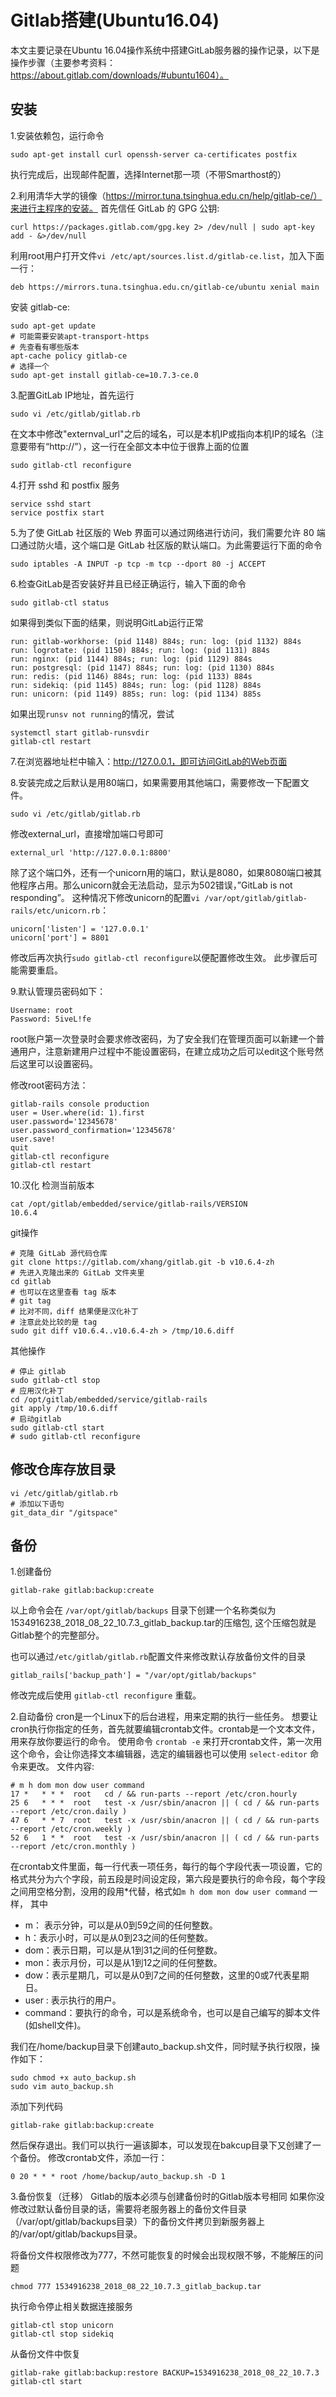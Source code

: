 ﻿
# Gitlab搭建(Ubuntu16.04)

本文主要记录在Ubuntu 16.04操作系统中搭建GitLab服务器的操作记录，以下是操作步骤（主要参考资料：https://about.gitlab.com/downloads/#ubuntu1604）。

## 安装
1.安装依赖包，运行命令
```
sudo apt-get install curl openssh-server ca-certificates postfix
```
执行完成后，出现邮件配置，选择Internet那一项（不带Smarthost的）

2.利用清华大学的镜像（https://mirror.tuna.tsinghua.edu.cn/help/gitlab-ce/）来进行主程序的安装。 
首先信任 GitLab 的 GPG 公钥:
```
curl https://packages.gitlab.com/gpg.key 2> /dev/null | sudo apt-key add - &>/dev/null
```
利用root用户打开文件`vi /etc/apt/sources.list.d/gitlab-ce.list`，加入下面一行：
```
deb https://mirrors.tuna.tsinghua.edu.cn/gitlab-ce/ubuntu xenial main
```
安装 gitlab-ce:
```
sudo apt-get update
# 可能需要安装apt-transport-https
# 先查看有哪些版本
apt-cache policy gitlab-ce
# 选择一个
sudo apt-get install gitlab-ce=10.7.3-ce.0
```
3.配置GitLab IP地址，首先运行
```
sudo vi /etc/gitlab/gitlab.rb
```
在文本中修改"externval_url"之后的域名，可以是本机IP或指向本机IP的域名（注意要带有“http://”），这一行在全部文本中位于很靠上面的位置

```
sudo gitlab-ctl reconfigure
```
4.打开 sshd 和 postfix 服务
```
service sshd start 
service postfix start 
```
5.为了使 GitLab 社区版的 Web 界面可以通过网络进行访问，我们需要允许 80 端口通过防火墙，这个端口是 GitLab 社区版的默认端口。为此需要运行下面的命令
```
sudo iptables -A INPUT -p tcp -m tcp --dport 80 -j ACCEPT 
```
6.检查GitLab是否安装好并且已经正确运行，输入下面的命令
```
sudo gitlab-ctl status
```
如果得到类似下面的结果，则说明GitLab运行正常
```
run: gitlab-workhorse: (pid 1148) 884s; run: log: (pid 1132) 884s
run: logrotate: (pid 1150) 884s; run: log: (pid 1131) 884s
run: nginx: (pid 1144) 884s; run: log: (pid 1129) 884s
run: postgresql: (pid 1147) 884s; run: log: (pid 1130) 884s
run: redis: (pid 1146) 884s; run: log: (pid 1133) 884s
run: sidekiq: (pid 1145) 884s; run: log: (pid 1128) 884s
run: unicorn: (pid 1149) 885s; run: log: (pid 1134) 885s
```
如果出现`runsv not running`的情况，尝试
```
systemctl start gitlab-runsvdir
gitlab-ctl restart
```

7.在浏览器地址栏中输入：http://127.0.0.1，即可访问GitLab的Web页面

8.安装完成之后默认是用80端口，如果需要用其他端口，需要修改一下配置文件。
```
sudo vi /etc/gitlab/gitlab.rb
```
修改external_url，直接增加端口号即可
```
external_url 'http://127.0.0.1:8800'
```
除了这个端口外，还有一个unicorn用的端口，默认是8080，如果8080端口被其他程序占用。那么unicorn就会无法启动，显示为502错误，”GitLab is not responding”。
这种情况下修改unicorn的配置`vi /var/opt/gitlab/gitlab-rails/etc/unicorn.rb`：
```
unicorn['listen'] = '127.0.0.1'
unicorn['port'] = 8801
```
修改后再次执行`sudo gitlab-ctl reconfigure`以便配置修改生效。
此步骤后可能需要重启。

9.默认管理员密码如下：
```
Username: root
Password: 5iveL!fe
```
root账户第一次登录时会要求修改密码，为了安全我们在管理页面可以新建一个普通用户，注意新建用户过程中不能设置密码，在建立成功之后可以edit这个账号然后这里可以设置密码。

修改root密码方法：
```
gitlab-rails console production
user = User.where(id: 1).first
user.password='12345678'
user.password_confirmation='12345678'
user.save!
quit
gitlab-ctl reconfigure
gitlab-ctl restart
```

10.汉化
检测当前版本
```
cat /opt/gitlab/embedded/service/gitlab-rails/VERSION
10.6.4
```
git操作
```
# 克隆 GitLab 源代码仓库
git clone https://gitlab.com/xhang/gitlab.git -b v10.6.4-zh
# 先进入克隆出来的 GitLab 文件夹里
cd gitlab
# 也可以在这里查看 tag 版本
# git tag
# 比对不同，diff 结果便是汉化补丁
# 注意此处比较的是 tag
sudo git diff v10.6.4..v10.6.4-zh > /tmp/10.6.diff
```
其他操作
```
# 停止 gitlab
sudo gitlab-ctl stop
# 应用汉化补丁
cd /opt/gitlab/embedded/service/gitlab-rails
git apply /tmp/10.6.diff
# 启动gitlab
sudo gitlab-ctl start
# sudo gitlab-ctl reconfigure
```

## 修改仓库存放目录
```
vi /etc/gitlab/gitlab.rb
# 添加以下语句
git_data_dir "/gitspace"
```

## 备份
1.创建备份
```
gitlab-rake gitlab:backup:create
```
以上命令会在 `/var/opt/gitlab/backups` 目录下创建一个名称类似为1534916238_2018_08_22_10.7.3_gitlab_backup.tar的压缩包, 这个压缩包就是Gitlab整个的完整部分。

也可以通过`/etc/gitlab/gitlab.rb`配置文件来修改默认存放备份文件的目录
```
gitlab_rails['backup_path'] = "/var/opt/gitlab/backups"
```
修改完成后使用 `gitlab-ctl reconfigure` 重载。

2.自动备份
cron是一个Linux下的后台进程，用来定期的执行一些任务。
想要让cron执行你指定的任务，首先就要编辑crontab文件。crontab是一个文本文件，用来存放你要运行的命令。
使用命令 `crontab -e` 来打开crontab文件，第一次用这个命令，会让你选择文本编辑器，选定的编辑器也可以使用 `select-editor` 命令来更改。
文件内容: 
```
# m h dom mon dow user command
17 *   * * *  root   cd / && run-parts --report /etc/cron.hourly 
25 6   * * *  root   test -x /usr/sbin/anacron || ( cd / && run-parts --report /etc/cron.daily ) 
47 6   * * 7  root   test -x /usr/sbin/anacron || ( cd / && run-parts --report /etc/cron.weekly ) 
52 6   1 * *  root   test -x /usr/sbin/anacron || ( cd / && run-parts --report /etc/cron.monthly )
```
在crontab文件里面，每一行代表一项任务，每行的每个字段代表一项设置，它的格式共分为六个字段，前五段是时间设定段，第六段是要执行的命令段，每个字段之间用空格分割，没用的段用*代替，格式如`m h dom mon dow user command` 一样， 其中

* m： 表示分钟，可以是从0到59之间的任何整数。
* h：表示小时，可以是从0到23之间的任何整数。
* dom：表示日期，可以是从1到31之间的任何整数。
* mon：表示月份，可以是从1到12之间的任何整数。
* dow：表示星期几，可以是从0到7之间的任何整数，这里的0或7代表星期日。
* user : 表示执行的用户。
* command：要执行的命令，可以是系统命令，也可以是自己编写的脚本文件(如shell文件)。

我们在/home/backup目录下创建auto_backup.sh文件，同时赋予执行权限，操作如下：

```
sudo chmod +x auto_backup.sh
sudo vim auto_backup.sh
```

添加下列代码
```
gitlab-rake gitlab:backup:create
```
然后保存退出。我们可以执行一遍该脚本，可以发现在bakcup目录下又创建了一个备份。 
修改crontab文件，添加一行：
```
0 20 * * * root /home/backup/auto_backup.sh -D 1
```

3.备份恢复（迁移）
Gitlab的版本必须与创建备份时的Gitlab版本号相同
如果你没修改过默认备份目录的话，需要将老服务器上的备份文件目录（/var/opt/gitlab/backups目录）下的备份文件拷贝到新服务器上的/var/opt/gitlab/backups目录。

将备份文件权限修改为777，不然可能恢复的时候会出现权限不够，不能解压的问题
```
chmod 777 1534916238_2018_08_22_10.7.3_gitlab_backup.tar 
```

执行命令停止相关数据连接服务
```
gitlab-ctl stop unicorn
gitlab-ctl stop sidekiq
```

从备份文件中恢复
```
gitlab-rake gitlab:backup:restore BACKUP=1534916238_2018_08_22_10.7.3
gitlab-ctl start
```

